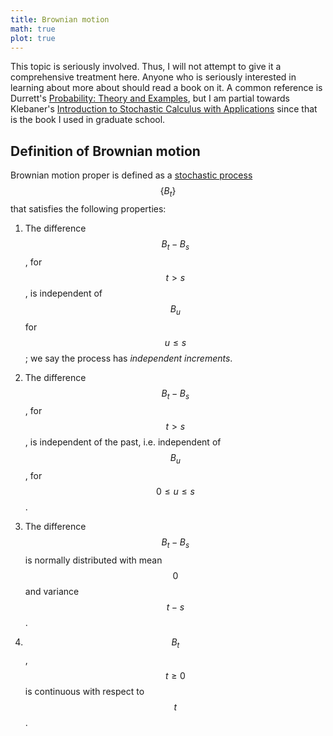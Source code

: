 ```yaml
---
title: Brownian motion
math: true
plot: true
---
```


This topic is seriously involved. Thus, I will not attempt to give it a comprehensive treatment here. Anyone who is seriously interested in learning about more about should read a book on it. A common reference is Durrett's [Probability: Theory and Examples](https://www.amazon.com/Probability-Cambridge-Statistical-Probabilistic-Mathematics/dp/0521765390), but I am partial towards Klebaner's [Introduction to Stochastic Calculus with Applications](https://www.amazon.com/Introduction-Stochastic-Calculus-Applications-2Nd/dp/186094566X/ref=sr_1_2?dchild=1&keywords=klebaner&qid=1612983088&s=books&sr=1-2) since that is the book I used in graduate school.

## Definition of Brownian motion

Brownian motion proper is defined as a [stochastic process](https://en.wikipedia.org/wiki/Stochastic_process) $$\{B_t\}$$ that satisfies the following properties:

1. The difference $$B_t-B_s$$, for $$t>s$$, is independent of $$B_u$$ for $$u\leq s$$; we say the process has _independent increments_.

1. The difference $$B_t-B_s$$, for $$t>s$$, is independent of the past, i.e. independent of $$B_u$$, for $$0\leq u\leq s$$.
1. The difference $$B_t-B_s$$ is normally distributed with mean $$0$$ and variance $$t-s$$.
1. $$B_t$$, $$t\geq 0$$ is continuous with respect to $$t$$.

<script src="{{ base.url | prepend: site.url }}/assets/scripts/random-plot.js">
</script>
